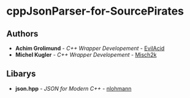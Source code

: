 # cppJsonParser-for-SourcePirates

## Authors

* **Achim Grolimund** - *C++ Wrapper Developement* - [EvilAcid](https://github.com/EvilAcid)
* **Michel Kugler** - *C++ Wrapper Developement* - [Misch2k](https://github.com/Misch2k)

## Libarys
* **json.hpp** - *JSON for Modern C++* - [nlohmann](https://github.com/nlohmann/json)
